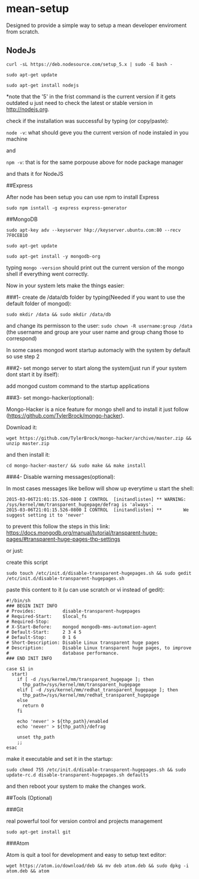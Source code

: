 # mean-setup

Designed to provide a simple way to setup a mean developer enviroment from scratch.

## NodeJs

```curl -sL https://deb.nodesource.com/setup_5.x | sudo -E bash -```

```sudo apt-get update``` 

```sudo apt-get install nodejs``` 

*note that the '5' in the frist command is the current version if it gets outdated u just need to check the latest or stable version in http://nodejs.org.

check if the installation was successful by typing (or copy/paste):

```node -v```: what should geve you the current version of node instaled in you machine

and

```npm -v```: that is for the same porpouse above for node package manager

and thats it for NodeJS

##Express

  After node has been setup you can use npm to install Express

  ```
  sudo npm isntall -g express express-generator
  ```

##MongoDB

```sudo apt-key adv --keyserver hkp://keyserver.ubuntu.com:80 --recv 7F0CEB10```

```sudo apt-get update```

```sudo apt-get install -y mongodb-org```

typing ```mongo -version``` should print out the current version of the mongo shell if everything went correctly.

Now in your system lets make the things easier:

###1- create de /data/db folder by typing(Needed if you want to use the default folder of mongod):

  ```sudo mkdir /data && sudo mkdir /data/db```
  
  and change its permisson to the user: 
  ```sudo chown -R username:group /data```   (the username and group are your user name and group chang those to correspond)
  
  
In some cases mongod wont startup automacly with the system by default so use step 2

###2- set mongo server to start along the system(just run if your system dont start it by itself):

  add mongod custom command to the startup applications
  
###3- set mongo-hacker(optional):

  Mongo-Hacker is a nice feature for mongo shell and to install it just follow (https://github.com/TylerBrock/mongo-hacker).
  
  Download it:
  ```
 wget https://github.com/TylerBrock/mongo-hacker/archive/master.zip && unzip master.zip
  ```

  and then install it:
  ```
  cd mongo-hacker-master/ && sudo make && make install
  ```
  
  
###4- Disable warning messages(optional):

  In most cases messages like bellow will show up everytime u start the shell:
  ```
  2015-03-06T21:01:15.526-0800 I CONTROL  [initandlisten] ** WARNING: /sys/kernel/mm/transparent_hugepage/defrag is 'always'.
  2015-03-06T21:01:15.526-0800 I CONTROL  [initandlisten] **        We suggest setting it to 'never'
  ```
  
  to prevent this follow the steps in this link:
  https://docs.mongodb.org/manual/tutorial/transparent-huge-pages/#transparent-huge-pages-thp-settings
  
  or just:
  
  create this script
  ```
  sudo touch /etc/init.d/disable-transparent-hugepages.sh && sudo gedit /etc/init.d/disable-transparent-hugepages.sh
  ```
  
  paste this content to it (u can use scratch or vi instead of gedit):
  ```
  #!/bin/sh
  ### BEGIN INIT INFO
  # Provides:          disable-transparent-hugepages
  # Required-Start:    $local_fs
  # Required-Stop:
  # X-Start-Before:    mongod mongodb-mms-automation-agent
  # Default-Start:     2 3 4 5
  # Default-Stop:      0 1 6
  # Short-Description: Disable Linux transparent huge pages
  # Description:       Disable Linux transparent huge pages, to improve
  #                    database performance.
  ### END INIT INFO
  
  case $1 in
    start)
      if [ -d /sys/kernel/mm/transparent_hugepage ]; then
        thp_path=/sys/kernel/mm/transparent_hugepage
      elif [ -d /sys/kernel/mm/redhat_transparent_hugepage ]; then
        thp_path=/sys/kernel/mm/redhat_transparent_hugepage
      else
        return 0
      fi
  
      echo 'never' > ${thp_path}/enabled
      echo 'never' > ${thp_path}/defrag
  
      unset thp_path
      ;;
  esac

  ```
  
  make it executable and set it in the startup:
  
  ```
  sudo chmod 755 /etc/init.d/disable-transparent-hugepages.sh && sudo update-rc.d disable-transparent-hugepages.sh defaults
  ```
  
  and then reboot your system to make the changes work.
  
  ##Tools (Optional)
  
  ###Git
  
  real powerful tool for version control and projects management
  
  ``` sudo apt-get install git ```
  
  ###Atom
  
  Atom is quit a tool for development and easy to setup text editor:
  ```
  wget https://atom.io/download/deb && mv deb atom.deb && sudo dpkg -i atom.deb && atom

  ```

